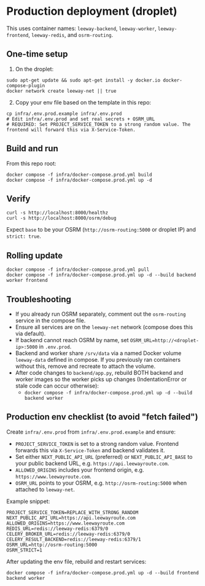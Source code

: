 # Production deployment (droplet)

This uses container names: `leeway-backend`, `leeway-worker`, `leeway-frontend`, `leeway-redis`, and `osrm-routing`.

## One-time setup

1) On the droplet:
```
sudo apt-get update && sudo apt-get install -y docker.io docker-compose-plugin
docker network create leeway-net || true
```

2) Copy your env file based on the template in this repo:
```
cp infra/.env.prod.example infra/.env.prod
# Edit infra/.env.prod and set real secrets + OSRM_URL
# REQUIRED: Set PROJECT_SERVICE_TOKEN to a strong random value. The frontend will forward this via X-Service-Token.
```

## Build and run

From this repo root:
```
docker compose -f infra/docker-compose.prod.yml build
docker compose -f infra/docker-compose.prod.yml up -d
```

## Verify

```
curl -s http://localhost:8000/healthz
curl -s http://localhost:8000/osrm/debug
```
Expect `base` to be your OSRM (`http://osrm-routing:5000` or droplet IP) and `strict: true`.

## Rolling update

```
docker compose -f infra/docker-compose.prod.yml pull
docker compose -f infra/docker-compose.prod.yml up -d --build backend worker frontend
```

## Troubleshooting

- If you already run OSRM separately, comment out the `osrm-routing` service in the compose file.
- Ensure all services are on the `leeway-net` network (compose does this via default).
- If backend cannot reach OSRM by name, set `OSRM_URL=http://<droplet-ip>:5000` in `.env.prod`.
- Backend and worker share `/srv/data` via a named Docker volume `leeway-data` defined in compose. If you previously ran containers without this, remove and recreate to attach the volume.
- After code changes to `backend/app.py`, rebuild BOTH backend and worker images so the worker picks up changes (IndentationError or stale code can occur otherwise):
	- `docker compose -f infra/docker-compose.prod.yml up -d --build backend worker`

## Production env checklist (to avoid "fetch failed")

Create `infra/.env.prod` from `infra/.env.prod.example` and ensure:

- `PROJECT_SERVICE_TOKEN` is set to a strong random value. Frontend forwards this via `X-Service-Token` and backend validates it.
- Set either `NEXT_PUBLIC_API_URL` (preferred) or `NEXT_PUBLIC_API_BASE` to your public backend URL, e.g. `https://api.leewayroute.com`.
- `ALLOWED_ORIGINS` includes your frontend origin, e.g. `https://www.leewayroute.com`.
- `OSRM_URL` points to your OSRM, e.g. `http://osrm-routing:5000` when attached to `leeway-net`.

Example snippet:

```
PROJECT_SERVICE_TOKEN=REPLACE_WITH_STRONG_RANDOM
NEXT_PUBLIC_API_URL=https://api.leewayroute.com
ALLOWED_ORIGINS=https://www.leewayroute.com
REDIS_URL=redis://leeway-redis:6379/0
CELERY_BROKER_URL=redis://leeway-redis:6379/0
CELERY_RESULT_BACKEND=redis://leeway-redis:6379/1
OSRM_URL=http://osrm-routing:5000
OSRM_STRICT=1
```

After updating the env file, rebuild and restart services:

```
docker compose -f infra/docker-compose.prod.yml up -d --build frontend backend worker
```

